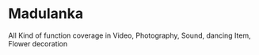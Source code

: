# Madulanka
All Kind of function coverage in Video, Photography, Sound, dancing Item, Flower decoration 
